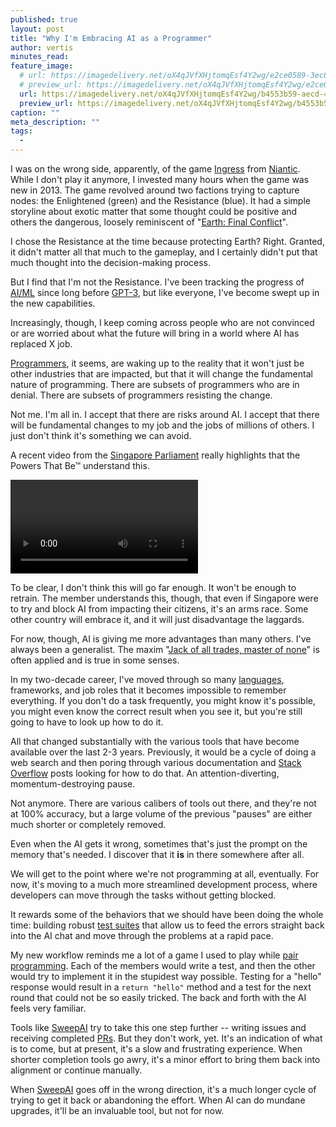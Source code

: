 ```yaml
---
published: true
layout: post
title: "Why I'm Embracing AI as a Programmer"
author: vertis
minutes_read: 
feature_image:
  # url: https://imagedelivery.net/oX4qJVfXHjtomqEsf4Y2wg/e2ce0589-3ec8-451e-7a6a-563441853e00/w=800
  # preview_url: https://imagedelivery.net/oX4qJVfXHjtomqEsf4Y2wg/e2ce0589-3ec8-451e-7a6a-563441853e00/w=450
  url: https://imagedelivery.net/oX4qJVfXHjtomqEsf4Y2wg/b4553b59-aecd-46bf-d0bd-4b0d13c54700/w=800
  preview_url: https://imagedelivery.net/oX4qJVfXHjtomqEsf4Y2wg/b4553b59-aecd-46bf-d0bd-4b0d13c54700/w=450
caption: ""
meta_description: ""
tags:
  - 
---
```


I was on the wrong side, apparently, of the game [Ingress](https://www.ingress.com/) from [Niantic](https://nianticlabs.com/). While I don't play it anymore, I invested many hours when the game was new in 2013. The game revolved around two factions trying to capture nodes: the Enlightened (green) and the Resistance (blue). It had a simple storyline about exotic matter that some thought could be positive and others the dangerous, loosely reminiscent of "[Earth: Final Conflict](https://en.wikipedia.org/wiki/Earth:_Final_Conflict)".

I chose the Resistance at the time because protecting Earth? Right. Granted, it didn't matter all that much to the gameplay, and I certainly didn't put that much thought into the decision-making process.

But I find that I'm not the Resistance. I've been tracking the progress of [AI/ML](https://en.wikipedia.org/wiki/Machine_learning) since long before [GPT-3](https://en.wikipedia.org/wiki/GPT-3), but like everyone, I've become swept up in the new capabilities.

Increasingly, though, I keep coming across people who are not convinced or are worried about what the future will bring in a world where AI has replaced X job.

[Programmers](https://en.wikipedia.org/wiki/Programmer), it seems, are waking up to the reality that it won't just be other industries that are impacted, but that it will change the fundamental nature of programming. There are subsets of programmers who are in denial. There are subsets of programmers resisting the change.

Not me. I'm all in. I accept that there are risks around AI. I accept that there will be fundamental changes to my job and the jobs of millions of others. I just don't think it's something we can avoid.

A recent video from the [Singapore Parliament](https://www.parliament.gov.sg/) really highlights that the Powers That Be™ understand this.

<video controls>
  <source src="https://video.vertis.io/singapore_parliament_on_ai_learning_subsidy.mp4" type="video/mp4">
  Your browser does not support the video tag.
</video>

To be clear, I don't think this will go far enough. It won't be enough to retrain. The member understands this, though, that even if Singapore were to try and block AI from impacting their citizens, it's an arms race. Some other country will embrace it, and it will just disadvantage the laggards.

For now, though, AI is giving me more advantages than many others. I've always been a generalist. The maxim "[Jack of all trades, master of none](https://en.wikipedia.org/wiki/Jack_of_all_trades,_master_of_none)" is often applied and is true in some senses.

In my two-decade career, I've moved through so many [languages](/garden/programming-languages-i-ve-known-and-loved), frameworks, and job roles that it becomes impossible to remember everything. If you don't do a task frequently, you might know it's possible, you might even know the correct result when you see it, but you're still going to have to look up how to do it.

All that changed substantially with the various tools that have become available over the last 2-3 years. Previously, it would be a cycle of doing a web search and then poring through various documentation and [Stack Overflow](https://stackoverflow.com/) posts looking for how to do that. An attention-diverting, momentum-destroying pause.

Not anymore. There are various calibers of tools out there, and they're not at 100% accuracy, but a large volume of the previous "pauses" are either much shorter or completely removed.

Even when the AI gets it wrong, sometimes that's just the prompt on the memory that's needed. I discover that it **is** in there somewhere after all.

We will get to the point where we're not programming at all, eventually. For now, it's moving to a much more streamlined development process, where developers can move through the tasks without getting blocked.

It rewards some of the behaviors that we should have been doing the whole time: building robust [test suites](https://en.wikipedia.org/wiki/Test_suite) that allow us to feed the errors straight back into the AI chat and move through the problems at a rapid pace.

My new workflow reminds me a lot of a game I used to play while [pair programming](https://en.wikipedia.org/wiki/Pair_programming). Each of the members would write a test, and then the other would try to implement it in the stupidest way possible. Testing for a "hello" response would result in a `return "hello"` method and a test for the next round that could not be so easily tricked. The back and forth with the AI feels very familiar.

Tools like [SweepAI](https://sweep.dev) try to take this one step further -- writing issues and receiving completed [PRs](https://docs.github.com/en/pull-requests/collaborating-with-pull-requests/proposing-changes-to-your-work-with-pull-requests/about-pull-requests). But they don't work, yet. It's an indication of what is to come, but at present, it's a slow and frustrating experience. When shorter completion tools go awry, it's a minor effort to bring them back into alignment or continue manually.

When [SweepAI](https://sweep.dev) goes off in the wrong direction, it's a much longer cycle of trying to get it back or abandoning the effort. When AI can do mundane upgrades, it'll be an invaluable tool, but not for now.